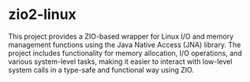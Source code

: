 # zio2-linux
This project provides a ZIO-based wrapper for Linux I/O and memory management functions using the Java Native Access (JNA) library. The project includes functionality for memory allocation, I/O operations, and various system-level tasks, making it easier to interact with low-level system calls in a type-safe and functional way using ZIO.
